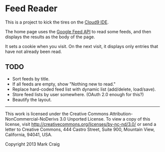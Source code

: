 # Feed Reader

This is a project to kick the tires on the [Cloud9 IDE](https://c9.io/).

The home page uses the [Google Feed API](https://developers.google.com/feed/v1/)
to read some feeds, and then displays the results as the body of the page.

It sets a cookie when you visit. On the next visit, it displays
only entries that have not already been read.

## TODO
*   Sort feeds by title.
*   If all feeds are empty, show "Nothing new to read."
*   Replace hard-coded feed list with dynamic list (add/delete, load/save).
*   Store feed lists by user somewhere. (OAuth 2.0 enough for this?)
*   Beautify the layout.

* * *
This work is licensed under the Creative Commons
Attribution-NonCommercial-NoDerivs 3.0 Unported License.
To view a copy of this license, visit
<http://creativecommons.org/licenses/by-nc-nd/3.0/>
or send a letter to Creative Commons, 444 Castro Street,
Suite 900, Mountain View, California, 94041, USA.

Copyright 2013 Mark Craig
